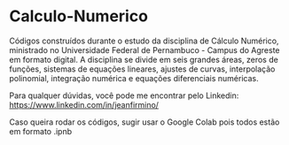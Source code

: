 # Calculo-Numerico
Códigos construídos durante o estudo da disciplina de Cálculo Numérico, ministrado no Universidade Federal de Pernambuco - Campus do Agreste em formato digital. A disciplina se divide em seis grandes áreas, zeros de funções, sistemas de equações lineares, ajustes de curvas, interpolação polinomial, integração numérica e equações diferenciais numéricas.

Para qualquer dúvidas, você pode me encontrar pelo Linkedin: https://www.linkedin.com/in/jeanfirmino/

Caso queira rodar os códigos, sugir usar o Google Colab pois todos estão em formato .ipnb
